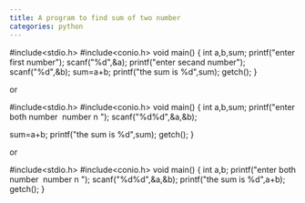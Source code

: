```yaml
---
title: A program to find sum of two number
categories: python
---
```


#include&lt;stdio.h&gt;
#include&lt;conio.h&gt;
void main()
{
int a,b,sum;
printf("enter first number");
scanf("%d",&amp;a);
printf("enter secand number");
scanf("%d",&amp;b);
sum=a+b;
printf("the sum is %d",sum);
getch();
}

or

#include&lt;stdio.h&gt;
#include&lt;conio.h&gt;
void main()
{
int a,b,sum;
printf("enter both number  number n ");
scanf("%d%d",&amp;a,&amp;b);

sum=a+b;
printf("the sum is %d",sum);
getch();
}

or

#include&lt;stdio.h&gt;
#include&lt;conio.h&gt;
void main()
{
int a,b;
printf("enter both number  number n ");
scanf("%d%d",&amp;a,&amp;b);
printf("the sum is %d",a+b);
getch();
}

&nbsp;